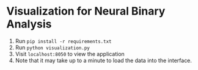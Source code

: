 # Visualization for Neural Binary Analysis

1. Run `pip install -r requirements.txt`
2. Run `python visualization.py`
3. Visit `localhost:8050` to view the application
4. Note that it may take up to a minute to load the data into the interface.
